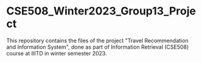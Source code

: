 # CSE508_Winter2023_Group13_Project
This repository contains the files of the project "Travel Recommendation and Information System", done as part of Information Retrieval (CSE508) course at IIITD in winter semester 2023.
